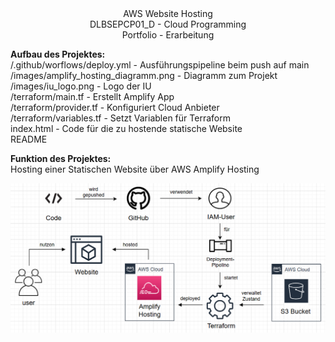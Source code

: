 <center>AWS Website Hosting</center>  
<center>DLBSEPCP01_D - Cloud Programming</center>  
<center>Portfolio - Erarbeitung</center>  

**Aufbau des Projektes:**  
/.github/worflows/deploy.yml - Ausführungspipeline beim push auf main  
/images/amplify_hosting_diagramm.png - Diagramm zum Projekt  
/images/iu_logo.png - Logo der IU  
/terraform/main.tf - Erstellt Amplify App  
/terraform/provider.tf - Konfiguriert Cloud Anbieter  
/terraform/variables.tf - Setzt Variablen für Terraform  
index.html - Code für die zu hostende statische Website  
README  

**Funktion des Projektes:**  
Hosting einer Statischen Website über AWS Amplify Hosting  
<div align="center">
  <img src="images/amplify_hosting_diagramm.png" alt="amplify_hosting_diagramm">
</div>